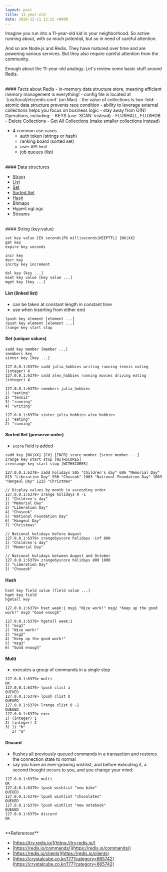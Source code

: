 ```yaml
---
layout: post
title: 11-year-old
date: 2020-12-11 12:22 +0900
---
```


Imagine you run into a 11-year-old kid in your neighborhood. So active running about, with so much potential, but so in need of careful attention. 

And so are Node.js and Redis. They have matured over time and are powering various services. But they also require careful attention from the community.

Enough about the 11-year-old analogy. Let's review some basic stuff around Redis.

<br>
#### Facts about Redis
- in-memory data structure store, meaning efficient memory management is everything!
- config file is located at `/usr/local/etc/redis.conf` (on Mac)
- the value of collections is two-fold: 
  - atomic data structure prevents race condition
  - ability to leverage external collections helps you focus on business logic
- stay away from O(N) Operations, including:
  - KEYS (use `SCAN` instead)
  - FLUSHALL, FLUSHDB
  - Delete Collections
  - Get All Collections (make smaller collections instead)

- 4 common use cases
  - auth token (strings or hash)
  - ranking board (sorted set)
  - user API limit
  - job queues (list)

<br>
#### Data structures

- [String](#string)
- [List](#list)
- [Set](#set)
- [Sorted Set](#sorted-set)
- [Hash](#hash)
- Bitmaps
- HyperLogLogs
- Streams

<br>
#### <a name="strings"></a> String (key:value)

  ```
  set key value [EX seconds|PX milliseconds|KEEPTTL] [NX|XX]
  get key
  expire key seconds
  
  incr key
  decr key
  incrby key increment
  
  del key [key ...]
  mset key value [key value ...]
  mget key [key ...]
  ```


#### <a name="list"></a> List (linked list)

  - can be taken at constant length in constant time
  - use when inserting from either end

  ```
  lpush key element [element ...]
  rpush key element [element ...]
  lrange key start stop
  ```


#### <a name="set"></a> Set (unique values)

  ```
  sadd key member [member ...]
  smembers key
  sinter key [key ...]
  ```

  ```
  127.0.0.1:6379> sadd julia_hobbies writing running tennis eating
  (integer) 4
  127.0.0.1:6379> sadd alex_hobbies running movies driving eating
  (integer) 4

  127.0.0.1:6379> smembers julia_hobbies
  1) "eating"
  2) "tennis"
  3) "running"
  4) "writing"

  127.0.0.1:6379> sinter julia_hobbies alex_hobbies
  1) "eating"
  2) "running"
  ```

#### <a name="sorted-set"></a> Sorted Set (preserve order)

  - `score` field is added

  ```
  zadd key [NX|XX] [CH] [INCR] score member [score member ...]
  zrange key start stop [WITHSCORES]
  zrevrange key start stop [WITHSCORES]
  ```


  ```
  127.0.0.1:6379> zadd holidays 505 "Children's day" 606 "Memorial Day" 815 "Liberation Day" 930 "Chuseok" 1003 "National Foundation Day" 1009 "Hangeul Day" 1225 "Christmas"

  // Display values by month in ascending order
  127.0.0.1:6379> zrange holidays 0 -1
  1) "Children's day"
  2) "Memorial Day"
  3) "Liberation Day"
  4) "Chuseok"
  5) "National Foundation Day"
  6) "Hangeul Day"
  7) "Christmas"

  // National holidays before August
  127.0.0.1:6379> zrangebyscore holidays -inf 800
  1) "Children's day"
  2) "Memorial Day"

  // National holidays between August and October
  127.0.0.1:6379> zrangebyscore holidays 800 1000
  1) "Liberation Day"
  2) "Chuseok"
  ```


#### <a name="hash"></a> Hash

  ```
  hset key field value [field value ...]
  hget key field
  hgetall key

  127.0.0.1:6379> hset week:1 msg1 "Nice work!" msg2 "Keep up the good work!" msg3 "Good enough"

  127.0.0.1:6379> hgetall week:1
  1) "msg1"
  2) "Nice work!"
  3) "msg2"
  4) "Keep up the good work!"
  5) "msg3"
  6) "Good enough"
  ```


#### <a name="multi"></a> Multi

  - executes a group of commands in a single step

  ```
  127.0.0.1:6379> multi
  OK
  127.0.0.1:6379> lpush clist a
  QUEUED
  127.0.0.1:6379> lpush clist b
  QUEUED
  127.0.0.1:6379> lrange clist 0 -1
  QUEUED
  127.0.0.1:6379> exec
  1) (integer) 1
  2) (integer) 2
  3) 1) "b"
     2) "a"
  ```


#### <a name="discard"></a> Discard

  - flushes all previously queued commands in a transaction and restores the connection state to normal
  - say you have an ever-growing wishlist, and before executing it, a second thought occurs to you, and you change your mind:

  ```
  127.0.0.1:6379> multi
  OK
  127.0.0.1:6379> lpush wishlist "new bike"
  QUEUED
  127.0.0.1:6379> lpush wishlist "chocolates"
  QUEUED
  127.0.0.1:6379> lpush wishlist "new notebook"
  QUEUED
  127.0.0.1:6379> discard
  OK
  ```

  

<br>
**References**

- [https://try.redis.io/](https://try.redis.io/)
- [https://redis.io/commands/](https://redis.io/commands/)
- [https://redis.io/clients](https://redis.io/clients)
- [https://crystalcube.co.kr/177?category=665742](https://crystalcube.co.kr/177?category=665742)